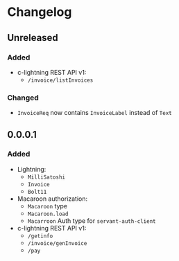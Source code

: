 <!--
SPDX-FileCopyrightText: 2020 Serokell <https://serokell.io/>

SPDX-License-Identifier: MPL-2.0
-->

# Changelog

## Unreleased

### Added

- c-lightning REST API v1:
  - `/invoice/listInvoices`

### Changed

- `InvoiceReq` now contains `InvoiceLabel` instead of `Text`

## 0.0.0.1

### Added

- Lightning:
  - `MilliSatoshi`
  - `Invoice`
  - `Bolt11`
- Macaroon authorization:
  - `Macaroon` type
  - `Macaroon.load`
  - `Macarroon` Auth type for `servant-auth-client`
- c-lightning REST API v1:
  - `/getinfo`
  - `/invoice/genInvoice`
  - `/pay`
